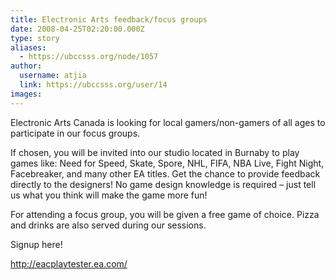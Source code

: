 ```yaml
---
title: Electronic Arts feedback/focus groups 
date: 2008-04-25T02:20:00.000Z
type: story
aliases:
  - https://ubccsss.org/node/1057
author:
  username: atjia
  link: https://ubccsss.org/user/14
images:
---
```


<div class="field field-name-body field-type-text-with-summary field-label-hidden"><div class="field-items"><div class="field-item even"><p>Electronic Arts Canada is looking for local gamers/non-gamers of all ages to participate in our focus groups.</p>
<p>If chosen, you will be invited into our studio located in Burnaby to play games like: Need for Speed, Skate, Spore, NHL, FIFA, NBA Live, Fight Night, Facebreaker, and many other EA titles.  Get the chance to provide feedback directly to the designers!  No game design knowledge is required &#x2013; just tell us what you think will make the game more fun!</p>
<p>For attending a focus group, you will be given a free game of choice.  Pizza and drinks are also served during our sessions.</p>
<p>Signup here!</p>
<p><a href="http://eacplaytester.ea.com/">http://eacplaytester.ea.com/</a></p>
</div></div></div>    <footer>
          </footer>